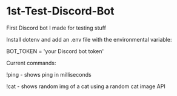 # 1st-Test-Discord-Bot
First Discord bot I made for testing stuff

Install dotenv and add an .env file with the environmental variable:

BOT_TOKEN = 'your Discord bot token'

Current commands:

!ping - shows ping in milliseconds

!cat - shows random img of a cat using a random cat image API